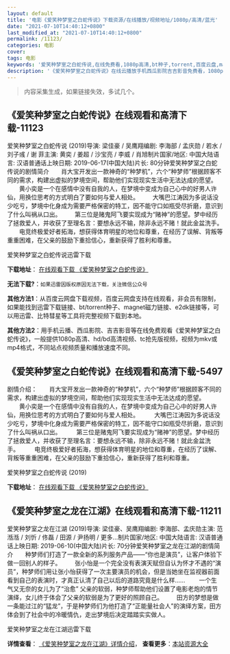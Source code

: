 ```yaml
---
layout: default
title: '电影《爱笑种梦室之白蛇传说》下载资源/在线播放/视频地址/1080p/高清/蓝光'
date: "2021-07-10T14:40:12+0800"
last_modified_at: "2021-07-10T14:40:12+0800"
permalink: /11123/
categories: 电影
cover:
tags: 电影
keywords: '爱笑种梦室之白蛇传说,在线免费看,1080p高清,bt种子,torrent,百度云盘,magnet,磁力链,迅雷下载资源'
description: '《爱笑种梦室之白蛇传说》在线云播放手机西瓜影院吉吉影音免费看，1080p高清bd/hd未删减完整版和tc抢先枪版，mkv/mp4格式，附带bt/torrent种子、magnet/磁力链、百度云盘、网盘资源迅雷下载链接'
---
```


>内容采集生成，如果链接失效，多试几个。


## 《爱笑种梦室之白蛇传说》在线观看和高清下载-11123

爱笑种梦室之白蛇传说 (2019)导演: 梁佳豪 / 吴鹰翔编剧: 李海部 / 孟庆勋 / 若水 / 刘子彧 / 谢 菲主演: 黄奕 / 姜超 / 沙宝亮 / 李威 / 肖旭制片国家/地区: 中国大陆语言: 汉语普通话上映日期: 2019-06-17(中国大陆)片长: 80分钟爱笑种梦室之白蛇传说的剧情简介　　肖大宝开发出一款神奇的“种梦机”，六个“种梦师”根据顾客不同的需求，构建出虚拟的梦境空间，帮助他们实现现实生活中无法达成的愿望。 　　黄小奕是一个在感情中没有自我的人，在梦境中变成为自己心中的好男人许仙，用换位思考的方式明白了要如何与爱人相处。 　　大嘴巴江涛因为多说话没少吃亏，梦境中化身成为需要严格保密的特工，因不能守口如瓶受尽折磨，意识到了什么叫祸从口出。 　　第三位是赌鬼阿飞要实现成为“赌神”的愿望。梦中经历了拯救爱人，并收获了至理名言：要想永远不输，除非永远不赌！就此金盆洗手。 　　电竞终极爱好者拓海，想获得体育明星的地位和尊重，在经历了误解、背叛等重重困难，在父亲的鼓励下重拾信心，重新获得了胜利和尊重。


爱笑种梦室之白蛇传说迅雷下载

**下载地址**： [在线观看下载 《爱笑种梦室之白蛇传说》](https://www.993dy.com//vod-detail-id-35716.html) 


**无法下载?**：`如果迅雷因版权原因无法下载，关注微信公众号 `

**其他方法1**：从百度云网盘下载视频，百度云网盘支持在线观看，非会员有限制，如果能找到迅雷下载链接、bt/torrent种子、magnet磁力链接、e2dk链接等，可以用迅雷、比特彗星等工具将完整视频下载到本地。

**其他方法2**：用手机云播、西瓜影院、吉吉影音等在线免费观看《爱笑种梦室之白蛇传说》，一般提供1080p高清、hd/bd高清视频、tc抢先版视频，视频为mkv或mp4格式，不同站点视频质量和播放速度不同。


## 《爱笑种梦室之白蛇传说》在线观看和高清下载-5497

剧情介绍：　　肖大宝开发出一款神奇的“种梦机”，六个“种梦师”根据顾客不同的需求，构建出虚拟的梦境空间，帮助他们实现现实生活中无法达成的愿望。  　　黄小奕是一个在感情中没有自我的人，在梦境中变成为自己心中的好男人许仙，用换位思考的方式明白了要如何与爱人相处。  　　大嘴巴江涛因为多说话没少吃亏，梦境中化身成为需要严格保密的特工，因不能守口如瓶受尽折磨，意识到了什么叫祸从口出。  　　第三位是赌鬼阿飞要实现成为“赌神”的愿望。梦中经历了拯救爱人，并收获了至理名言：要想永远不输，除非永远不赌！就此金盆洗手。  　　电竞终极爱好者拓海，想获得体育明星的地位和尊重，在经历了误解、背叛等重重困难，在父亲的鼓励下重拾信心，重新获得了胜利和尊重。


爱笑种梦室之白蛇传说 (2019)

**下载地址**： [在线观看下载 《爱笑种梦室之白蛇传说》](https://www.btbtdy.me/btdy/dy16169.html) 


## 《爱笑种梦室之龙在江湖》在线观看和高清下载-11211

爱笑种梦室之龙在江湖 (2019)导演: 梁佳豪、吴鹰翔编剧: 李海部、孟庆勋主演: 范湉湉 / 刘忻 / 佟磊 / 田源 / 尹扬明 / 更多...制片国家/地区: 中国大陆语言: 汉语普通话上映日期: 2019-06-10(中国大陆)片长: 70分钟爱笑种梦室之龙在江湖的剧情简介　　种梦师们打造了一款全新的系列服务产品——“你也是演员”，让客户体验下做一回别人的样子。 　　张小怡是一个完全没有表演天赋但自认为怀才不遇的“演员”，种梦师们用让张小怡获得了一次主要演员的机会，但是当她坐在监视器前面看到自己的表演时，才真正认清了自己以后的道路究竟是什么样…… 　　一个生气又无奈的女儿为了“治愈” 父亲的软弱，种梦师帮助他们设置了电影老炮的情节演绎，女儿终于体会了父亲的软弱是为了更好的照顾自己。 　　田方的梦想是做一条能过江的“猛龙”，于是种梦师们为他打造了“正能量社会人”的演绎方案，田方体会到了社会中的冷暖情仇，走出梦境后决定踏踏实实做人。


爱笑种梦室之龙在江湖迅雷下载

**详情查看**： [《爱笑种梦室之龙在江湖》详情介绍](/movie/11211/)， **查看更多**：[本站资源大全](/movie/t/all/)

